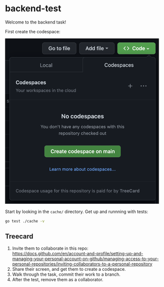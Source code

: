 # backend-test

Welcome to the backend task!

First create the codespace:

![image](./setup.png)

Start by looking in the `cache/` directory. Get up and runnning with tests:

```sh
go test ./cache -v
```

## Treecard

1. Invite them to collaborate in this repo: https://docs.github.com/en/account-and-profile/setting-up-and-managing-your-personal-account-on-github/managing-access-to-your-personal-repositories/inviting-collaborators-to-a-personal-repository
2. Share their screen, and get them to create a codespace.
3. Walk through the task, commit their work to a branch.
4. After the test, remove them as a collaborator.
